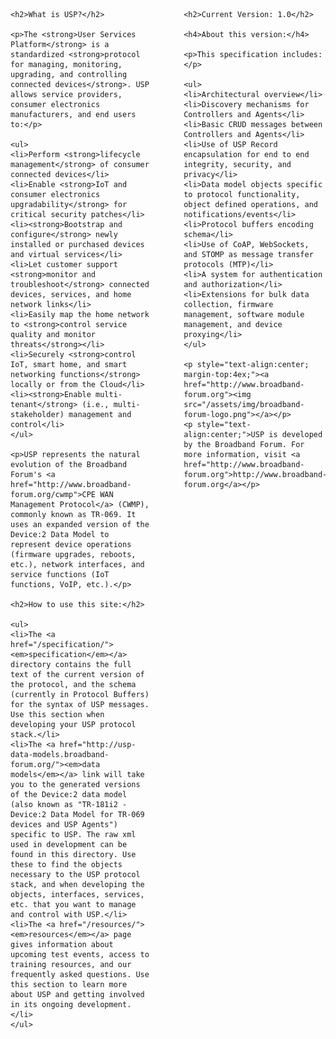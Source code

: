 <div style="width:100%">          
  <div style="width:45%; float:left;">

    <h2>What is USP?</h2>

    <p>The <strong>User Services Platform</strong> is a standardized <strong>protocol for managing, monitoring, upgrading, and controlling connected devices</strong>. USP allows service providers, consumer electronics manufacturers, and end users to:</p>

    <ul>
    <li>Perform <strong>lifecycle management</strong> of consumer connected devices</li>
    <li>Enable <strong>IoT and consumer electronics upgradability</strong> for critical security patches</li>
    <li><strong>Bootstrap and configure</strong> newly installed or purchased devices and virtual services</li>
    <li>Let customer support <strong>monitor and troubleshoot</strong> connected devices, services, and home network links</li>
    <li>Easily map the home network to <strong>control service quality and monitor threats</strong></li>
    <li>Securely <strong>control IoT, smart home, and smart networking functions</strong> locally or from the Cloud</li>
    <li><strong>Enable multi-tenant</strong> (i.e., multi-stakeholder) management and control</li>
    </ul>

    <p>USP represents the natural evolution of the Broadband Forum's <a href="http://www.broadband-forum.org/cwmp">CPE WAN Management Protocol</a> (CWMP), commonly known as TR-069. It uses an expanded version of the Device:2 Data Model to represent device operations (firmware upgrades, reboots, etc.), network interfaces, and service functions (IoT functions, VoIP, etc.).</p>

    <h2>How to use this site:</h2>

    <ul>
    <li>The <a href="/specification/"><em>specification</em></a> directory contains the full text of the current version of the protocol, and the schema (currently in Protocol Buffers) for the syntax of USP messages. Use this section when developing your USP protocol stack.</li>
    <li>The <a href="http://usp-data-models.broadband-forum.org/"><em>data models</em></a> link will take you to the generated versions of the Device:2 data model (also known as "TR-181i2 - Device:2 Data Model for TR-069 devices and USP Agents") specific to USP. The raw xml used in development can be found in this directory. Use these to find the objects necessary to the USP protocol stack, and when developing the objects, interfaces, services, etc. that you want to manage and control with USP.</li>
    <li>The <a href="/resources/"><em>resources</em></a> page gives information about upcoming test events, access to training resources, and our frequently asked questions. Use this section to learn more about USP and getting involved in its ongoing development.</li>
    </ul>
  </div>
  <div style="width:45%; float:right;">

    <h2>Current Version: 1.0</h2>

    <h4>About this version:</h4>

    <p>This specification includes:</p>

    <ul>
    <li>Architectural overview</li>
    <li>Discovery mechanisms for Controllers and Agents</li>
    <li>Basic CRUD messages between Controllers and Agents</li>
    <li>Use of USP Record encapsulation for end to end integrity, security, and privacy</li>
    <li>Data model objects specific to protocol functionality, object defined operations, and notifications/events</li>
    <li>Protocol buffers encoding schema</li>
    <li>Use of CoAP, WebSockets, and STOMP as message transfer protocols (MTP)</li>
    <li>A system for authentication and authorization</li>
    <li>Extensions for bulk data collection, firmware management, software module management, and device proxying</li>
    </ul>

    <p style="text-align:center; margin-top:4ex;"><a href="http://www.broadband-forum.org"><img src="/assets/img/broadband-forum-logo.png"></a></p>
    <p style="text-align:center;">USP is developed by the Broadband Forum. For more information, visit <a href="http://www.broadband-forum.org">http://www.broadband-forum.org</a></p>

  </div>
</div>
